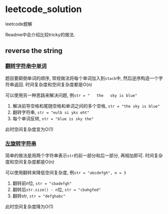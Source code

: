 # leetcode_solution
leetcode题解

Readme中会介绍比较tricky的做法.

## reverse the string

### [翻转字符串中单词](https://leetcode.cn/problems/reverse-words-in-a-string/)

题目要颠倒单词的顺序, 常规做法将每个单词加入到`stack`中, 然后逆序构造一个字符串返回. 时间复杂度和空间复杂度都是O(n)

可以使用另一种思路来解决问题, 例`str = "   the   sky is blue"`

1. 解决前导空格和尾随空格和单词之间的多个空格, `str = "the sky is blue"`
2. 翻转字符串, `str = "eulb si yks eht"`
3. 每个单词反转, `str = "blue is sky the"`

此时空间复杂度变为O(1)

### [左旋转字符串](https://leetcode.cn/problems/zuo-xuan-zhuan-zi-fu-chuan-lcof/)

简单的做法是用两个字符串表示`str`的前一部分和后一部分, 再相加即可. 时间复杂度和空间复杂度都是O(n)

可以使用翻转来降低空间复杂度, 例`str = "abcdefgh", n = 3`

1. 翻转前n位, `str = "cbadefgh"`
2. 翻转后`str.size() - n`位, `str = "cbahgfed"`
3. 翻转str, `str = "defghabc"`

此时空间复杂度降为O(1)
